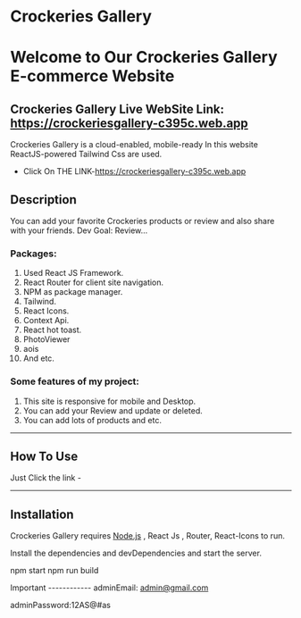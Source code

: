 # Crockeries Gallery

# Welcome to Our Crockeries Gallery E-commerce Website

## Crockeries Gallery Live WebSite Link: https://crockeriesgallery-c395c.web.app

Crockeries Gallery is a cloud-enabled, mobile-ready
In this website ReactJS-powered Tailwind Css are used.

- Click On THE LINK-https://crockeriesgallery-c395c.web.app

## Description

You can add your favorite Crockeries products or review and also share with your friends.
Dev Goal: Review...

### Packages:

1. Used React JS Framework.
2. React Router for client site navigation.
3. NPM as package manager.
4. Tailwind.
5. React Icons.
6. Context Api.
7. React hot toast.
8. PhotoViewer
9. aois
10. And etc.

### Some features of my project:

1. This site is responsive for mobile and Desktop.
2. You can add your Review and update or deleted.
3. You can add lots of products and etc.

---

## How To Use

Just Click the link -

---

## Installation

Crockeries Gallery requires [Node.js](https://nodejs.org/) , React Js , Router, React-Icons to run.

Install the dependencies and devDependencies and start the server.

npm start
npm run build

Important ------------
adminEmail: admin@gmail.com

adminPassword:12AS@#as
